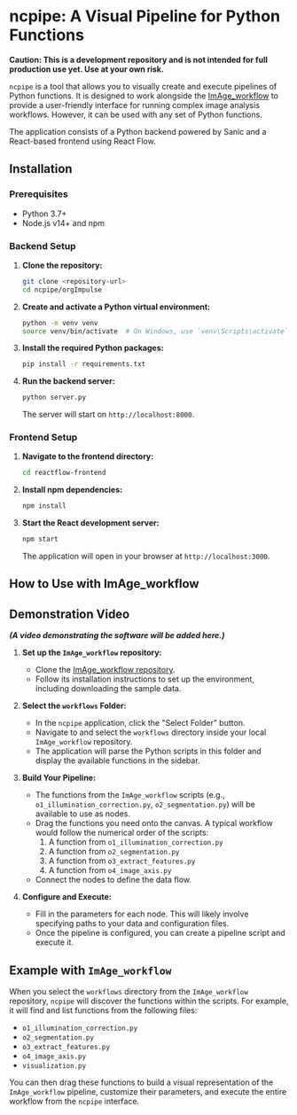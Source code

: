 # ncpipe: A Visual Pipeline for Python Functions

**Caution: This is a development repository and is not intended for full production use yet. Use at your own risk.**

`ncpipe` is a tool that allows you to visually create and execute pipelines of Python functions. It is designed to work alongside the [ImAge_workflow](https://github.com/terskikh-lab/ImAge_workflow) to provide a user-friendly interface for running complex image analysis workflows. However, it can be used with any set of Python functions.

The application consists of a Python backend powered by Sanic and a React-based frontend using React Flow.

## Installation

### Prerequisites

- Python 3.7+
- Node.js v14+ and npm

### Backend Setup

1.  **Clone the repository:**
    ```bash
    git clone <repository-url>
    cd ncpipe/orgImpulse
    ```

2.  **Create and activate a Python virtual environment:**
    ```bash
    python -m venv venv
    source venv/bin/activate  # On Windows, use `venv\Scripts\activate`
    ```

3.  **Install the required Python packages:**
    ```bash
    pip install -r requirements.txt
    ```

4.  **Run the backend server:**
    ```bash
    python server.py
    ```
    The server will start on `http://localhost:8000`.

### Frontend Setup

1.  **Navigate to the frontend directory:**
    ```bash
    cd reactflow-frontend
    ```

2.  **Install npm dependencies:**
    ```bash
    npm install
    ```

3.  **Start the React development server:**
    ```bash
    npm start
    ```
    The application will open in your browser at `http://localhost:3000`.

## How to Use with ImAge_workflow

## Demonstration Video

_**(A video demonstrating the software will be added here.)**_

1.  **Set up the `ImAge_workflow` repository:**
    - Clone the [ImAge_workflow repository](https://github.com/terskikh-lab/ImAge_workflow).
    - Follow its installation instructions to set up the environment, including downloading the sample data.

2.  **Select the `workflows` Folder:**
    - In the `ncpipe` application, click the "Select Folder" button.
    - Navigate to and select the `workflows` directory inside your local `ImAge_workflow` repository.
    - The application will parse the Python scripts in this folder and display the available functions in the sidebar.

3.  **Build Your Pipeline:**
    - The functions from the `ImAge_workflow` scripts (e.g., `o1_illumination_correction.py`, `o2_segmentation.py`) will be available to use as nodes.
    - Drag the functions you need onto the canvas. A typical workflow would follow the numerical order of the scripts:
        1.  A function from `o1_illumination_correction.py`
        2.  A function from `o2_segmentation.py`
        3.  A function from `o3_extract_features.py`
        4.  A function from `o4_image_axis.py`
    - Connect the nodes to define the data flow.

4.  **Configure and Execute:**
    - Fill in the parameters for each node. This will likely involve specifying paths to your data and configuration files.
    - Once the pipeline is configured, you can create a pipeline script and execute it.

## Example with `ImAge_workflow`

When you select the `workflows` directory from the `ImAge_workflow` repository, `ncpipe` will discover the functions within the scripts. For example, it will find and list functions from the following files:

-   `o1_illumination_correction.py`
-   `o2_segmentation.py`
-   `o3_extract_features.py`
-   `o4_image_axis.py`
-   `visualization.py`

You can then drag these functions to build a visual representation of the `ImAge_workflow` pipeline, customize their parameters, and execute the entire workflow from the `ncpipe` interface.
